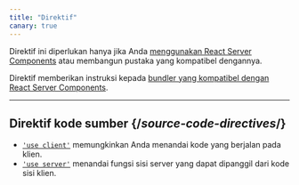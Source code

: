 ```yaml
---
title: "Direktif"
canary: true
---
```


<Canary>

Direktif ini diperlukan hanya jika Anda [menggunakan React Server Components](/learn/start-a-new-react-project#bleeding-edge-react-frameworks) atau membangun pustaka yang kompatibel dengannya.

</Canary>

<Intro>

Direktif memberikan instruksi kepada [bundler yang kompatibel dengan React Server Components](/learn/start-a-new-react-project#bleeding-edge-react-frameworks).

</Intro>

---

## Direktif kode sumber {/*source-code-directives*/}

* [`'use client'`](/reference/rsc/use-client) memungkinkan Anda menandai kode yang berjalan pada klien.
* [`'use server'`](/reference/rsc/use-server) menandai fungsi sisi server yang dapat dipanggil dari kode sisi klien.
